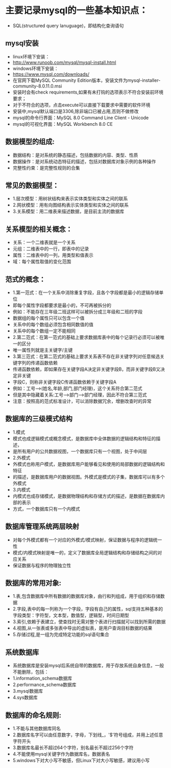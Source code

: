 # 主要记录mysql的一些基本知识点：
* SQL(structured query lanuguage)，即结构化查询语句

## mysql安装
* linux环境下安装：
* http://www.runoob.com/mysql/mysql-install.html
* windows环境下安装：
* https://www.mysql.com/downloads/
* 在官网下载MySQL Community Edition版本，安装文件为mysql-installer-community-8.0.11.0.msi
* 安装时会有check requirements,如果有未打钩的选项表示不符合安装前环境要求；
* 对于不符合的选项，点击execute可以直接下载要求中需要的软件环境
* 安装中,mysql默认端口是3306,除非端口已被占用,否则不做修改
* mysql的命令行界面：MySQL 8.0 Command Line Client - Unicode
* mysql的可视化界面：MySQL Workbench 8.0 CE

## 数据模型的组成:
* 数据结构：是对系统的静态描述，包括数据的内容、类型、性质
* 数据操作：是对系统动态特征的描述，包括对数据库对象示例的各种操作
* 完整性约束：是完整性规则的合集

## 常见的数据模型：
* 1.层次模型：用树状结构来表示实体类型和实体之间的联系
* 2.网状模型：用有向图结构表示实体类型和实体之间的联系
* 3.关系模型：用二维表来描述数据，是目前主流的数据库

## 关系模型的相关概念：
* 关系：一个二维表就是一个关系
* 元组：二维表中的一行，即表中的记录
* 属性：二维表中的一列，用类型和值表示
* 域：每个属性取值的变化范围

## 范式的概念：
* 1.第一范式：在一个关系中消除重复字段，且各个字段都是最小的逻辑存储单位
* 即每个属性字段都要求是最小的，不可再被拆分的
* 例如：不能存在三年级二班这样可以被拆分成三年级和二班的字段
* 数据组的每个属性只可以包含一个值
* 关系中的每个数组必须包含相同数值的值
* 关系中的每个数组一定不能相同
* 2.第二范式：在第一范式的基础上要求数据库表中的每个记录行必须可以被唯一的区分
* 唯一属性列就是主关键字/主键
* 3.第三范式：在第二范式的基础上要求关系表不存在非关键字列对任意候选关键字列的传递函数依赖
* 传递函数依赖，即如果存在关键字段A决定非关键字段B，而非关键字段B又决定非关键
* 字段C，则称非关键字段C传递函数依赖于关键字段A
* 例如：工号-->(姓名,年龄,部门,部门经理)，这个关系符合第二范式
* 但是其中隐藏着关系:工号-->部门-->部门经理，因此不符合第三范式
* 注意：按照高的范式标准设计，可以消除数据冗余，增删改查时的异常

## 数据库的三级模式结构
* 1.模式
* 模式也成逻辑模式或概念模式，是数据库中全体数据的逻辑结构和特征的描述，
* 是所有用户的公共数据视图，一个数据库只有一个视图，处于中间层
* 2.外模式
* 外模式也称用户模式，是数据库用户能够看见和使用的局部数据的逻辑结构和特征
* 的描述，是数据库用户的数据视图。外模式是模式的子集，数据库可以有多个外模式
* 3.内模式
* 内模式也成存储模式，是数据物理结构和存储方式的描述，是数据在数据库内部的表示
* 方式，一个数据库只有一个内模式

## 数据库管理系统两层映射
* 对每个外模式都有一个对应的外模式/模式映射，保证数据与程序的逻辑统一性
* 模式/内模式映射是唯一的，定义了数据库全局逻辑结构和存储结构之间的对应关系
* 保证数据与程序的物理独立性

## 数据库的常用对象:
* 1.表,包含数据库中所有数据的数据库对象，由行和列组成，用于组织和存储数据
* 2.字段,表中的每一列称为一个字段，字段有自己的属性，sql支持五种基本的字段类型：字符型，文本型，数值型，逻辑型，时间日期型
* 3.索引,依赖于表建立，使查找时无需对整个表进行扫描就可以找到所需的数据
* 4.视图,从一张表或多张表中导出的虚拟表，是用户查询目标数据的结果
* 5.存储过程,是一组为完成特定功能的sql语句集合

## 系统数据库
* 系统数据库是安装mysql后系统自带的数据库，用于存放系统自身信息，一般不能删除，包括：
* 1.information_schema数据库
* 2.performance_schema数据库
* 3.mysql数据库
* 4.sys数据库

## 数据库的命名规则:
* 1.不能与其他数据库同名
* 2.数据库名字可以由任意数字，字母，下划线_，'$'符号组成，并用上述任意字符开头
* 3.数据库名最长不超过64个字符，别名最长不超过256个字符
* 4.不能使用mysql关键字作为数据库名，数据表名
* 5.windows下对大小写不敏感，但Linux下对大小写敏感，建议用小写